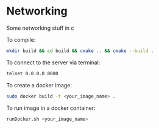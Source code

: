 # Networking
Some networking stuff in c

To compile:

```bash
mkdir build && cd build && cmake .. && cmake --build .
```

To connect to the server via terminal:

```bash
telnet 0.0.0.0 8080
```

To create a docker image:
```bash
sudo docker build -t <your_image_name> .
```

To run image in a docker container:
```bash
runDocker.sh <your_image_name>
```


